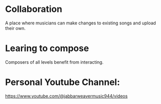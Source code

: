# Collaboration
A place where musicians can make changes to existing songs and upload their own.
# Learing to compose
Composers of all levels benefit from interacting.

# Personal Youtube Channel:
https://www.youtube.com/@jabbarweavermusic944/videos
